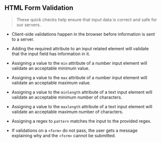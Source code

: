 ## HTML Form Validation

> These quick checks help ensure that input data is correct and safe for our servers.

- Client-side validations happen in the browser before information is sent to a server.

- Adding the required attribute to an input related element will validate that the input field has information in it.

- Assigning a value to the `min` attribute of a number input element will validate an acceptable minimum value.

- Assigning a value to the `max` attribute of a number input element will validate an acceptable maximum value.

- Assigning a value to the `minlength` attribute of a text input element will validate an acceptable minimum number of characters.

- Assigning a value to the `maxlength` attribute of a text input element will validate an acceptable maximum number of characters.

- Assigning a regex to `pattern` matches the input to the provided regex.

- If validations on a `<form>` do not pass, the user gets a message explaining why and the `<form>` cannot be submitted.
